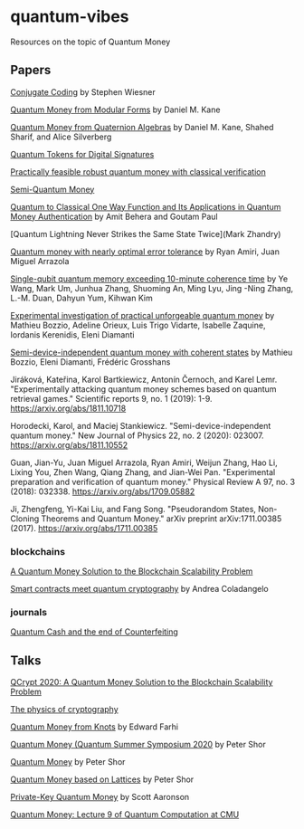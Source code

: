 # quantum-vibes
Resources on the topic of Quantum Money


## Papers
[Conjugate Coding](https://edu.itp.phys.ethz.ch/hs12/qsit/wiesner.pdf) by Stephen Wiesner

[Quantum Money from Modular Forms](https://arxiv.org/abs/1809.05925) by Daniel M. Kane

[Quantum Money from Quaternion Algebras](https://arxiv.org/abs/2109.12643) by Daniel M. Kane, Shahed Sharif, and Alice Silverberg

[Quantum Tokens for Digital Signatures](https://arxiv.org/abs/1609.09047)

[Practically feasible robust quantum money with classical verification](https://arxiv.org/abs/1908.04114)

[Semi-Quantum Money](https://arxiv.org/abs/1908.08889)

[Quantum to Classical One Way Function and Its Applications in Quantum Money Authentication](https://arxiv.org/abs/1801.01910) by Amit Behera and Goutam Paul

[Quantum Lightning Never Strikes the Same State Twice](Mark Zhandry)

[Quantum money with nearly optimal error tolerance](https://arxiv.org/abs/1610.06345) by Ryan Amiri, Juan Miguel Arrazola

[Single-qubit quantum memory exceeding 10-minute coherence time](https://arxiv.org/abs/1701.04195) by Ye Wang, Mark Um, Junhua Zhang, Shuoming An, Ming Lyu, Jing -Ning Zhang, L.-M. Duan, Dahyun Yum, Kihwan Kim

[Experimental investigation of practical unforgeable quantum money](https://arxiv.org/abs/1705.01428) by Mathieu Bozzio, Adeline Orieux, Luis Trigo Vidarte, Isabelle Zaquine, Iordanis Kerenidis, Eleni Diamanti

[Semi-device-independent quantum money with coherent states](https://arxiv.org/abs/1812.09256) by Mathieu Bozzio, Eleni Diamanti, Frédéric Grosshans

Jiráková, Kateřina, Karol Bartkiewicz, Antonín Černoch, and Karel Lemr. "Experimentally attacking quantum money schemes based on quantum retrieval games." Scientific reports 9, no. 1 (2019): 1-9. https://arxiv.org/abs/1811.10718

Horodecki, Karol, and Maciej Stankiewicz. "Semi-device-independent quantum money." New Journal of Physics 22, no. 2 (2020): 023007. https://arxiv.org/abs/1811.10552

Guan, Jian-Yu, Juan Miguel Arrazola, Ryan Amiri, Weijun Zhang, Hao Li, Lixing You, Zhen Wang, Qiang Zhang, and Jian-Wei Pan. "Experimental preparation and verification of quantum money." Physical Review A 97, no. 3 (2018): 032338. https://arxiv.org/abs/1709.05882

Ji, Zhengfeng, Yi-Kai Liu, and Fang Song. "Pseudorandom States, Non-Cloning Theorems and Quantum Money." arXiv preprint arXiv:1711.00385 (2017). https://arxiv.org/abs/1711.00385


### blockchains
[A Quantum Money Solution to the Blockchain Scalability Problem](https://arxiv.org/abs/2002.11998)

[Smart contracts meet quantum cryptography](https://arxiv.org/abs/1902.05214) by Andrea Coladangelo

### journals
[Quantum Cash and the end of Counterfeiting](https://spectrum.ieee.org/quantum-cash-and-the-end-of-counterfeiting)


## Talks
[QCrypt 2020: A Quantum Money Solution to the Blockchain Scalability Problem](https://youtu.be/P5fpNHi9wLc)

[The physics of cryptography](https://youtu.be/PJo8SzeG9kw)

[Quantum Money from Knots](https://youtu.be/HaJEDyahLZY) by Edward Farhi

[Quantum Money (Quantum Summer Symposium 2020](https://youtu.be/wcR-L_Kun2U) by Peter Shor

[Quantum Money](https://youtu.be/h1ZXD1xbxbw) by Peter Shor

[Quantum Money based on Lattices](https://youtu.be/8fzLByTn8Xk) by Peter Shor

[Private-Key Quantum Money](https://youtu.be/_1vCqwGi4bo) by Scott Aaronson

[Quantum Money: Lecture 9 of Quantum Computation at CMU](https://youtu.be/jvUNt2xnh7g)
